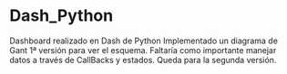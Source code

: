 # Dash_Python
Dashboard realizado en Dash de Python
Implementado un diagrama de Gant
1ª versión para ver el esquema. Faltaría como importante manejar datos a través de CallBacks y estados. Queda para la segunda versión.
